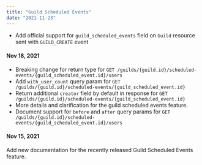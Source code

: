 ```yaml
---
title: "Guild Scheduled Events"
date: "2021-11-23"
---
```


* Add official support for `guild_scheduled_events` field on `Guild` resource sent with `GUILD_CREATE` event

#### Nov 18, 2021

* Breaking change for return type for `GET /guilds/{guild.id}/scheduled-events/{guild_scheduled_event.id}/users`
* Add `with_user_count` query param for `GET /guilds/{guild.id}/scheduled-events/{guild_scheduled_event.id}`
* Return additional `creator` field by default in response for `GET /guilds/{guild.id}/scheduled-events/{guild_scheduled_event.id}`
* More details and clarification for the guild scheduled events feature.
* Document support for `before` and `after` query params for `GET /guilds/{guild.id}/scheduled-events/{guild_scheduled_event.id}/users`

#### Nov 15, 2021

Add new documentation for the recently released Guild Scheduled Events feature.
